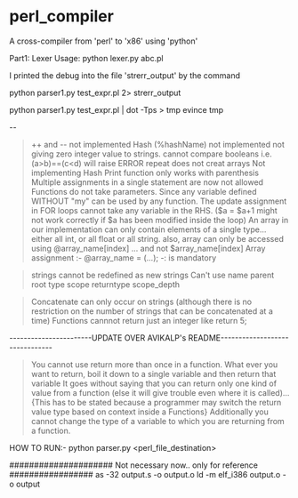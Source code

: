 # perl_compiler
A cross-compiler from 'perl' to 'x86' using 'python'

Part1: Lexer Usage: python lexer.py abc.pl


I printed the debug into the file 'strerr_output' by the command

python parser1.py test_expr.pl 2> strerr_output

python parser1.py test_expr.pl | dot -Tps > tmp
evince tmp


-- 
> ++ and -- not implemented
> Hash (%hashName) not implemented
> not giving zero integer value to strings. 
> cannot compare booleans 
	i.e. (a>b)==(c<d) will raise ERROR
> repeat does not creat arrays
> Not implementing Hash
> Print function only works with parenthesis
> Multiple assignments in a single statement are now not allowed
> Functions do not take parameters. Since any variable defined WITHOUT "my" can be used by any function.
> The update assignment in FOR loops cannot take any variable in the RHS. ($a = $a+1 might not work correctly if $a has been modified inside the loop)
> An array in our implementation can only contain elements of a single type... either all int, or all float or all string.
> also, array can only be accessed using @array_name[index] ... and not $array_name[index]
> Array assignment :-   @array_name = (...);   -: is mandatory

>strings cannot be redefined as new strings
> Can't use name parent root  type scope returntype scope_depth




> Concatenate can only occur on strings (although there is no restriction on the number of strings that can be concatenated at a time)
>Functions cannnot return just an integer like return 5; 



-----------------------UPDATE OVER AVIKALP's README-------------------------------
> You cannot use return more than once in a function. What ever you want to return, boil it down to a single variable and then return that variable
> It goes without saying that you can return only one kind of value from a function (else it will give trouble even where it is called)... {This has to be stated because a programmer may switch the return value type based on context inside a Functions}
> Additionally you cannot change the type of a variable to which you are returning from a function.


HOW TO RUN:-
python parser.py <perl_file_destination> 



##################### Not necessary now.. only for reference #################
	as -32 output.s -o output.o
	ld -m elf_i386 output.o -o output
